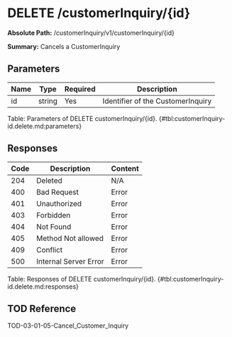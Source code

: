 <!--
    ATTENTION: This file was generated via gradle!
               Do NOT manually edit this file! Any such changes will be overwritten!
-->

# DELETE /customerInquiry/{id}

**Absolute Path:** /customerInquiry/v1/customerInquiry/{id}

**Summary:** Cancels a CustomerInquiry

## Parameters

| Name | Type | Required | Description |
|------|------|----------|-------------|
| id | string | Yes | Identifier of the CustomerInquiry |

Table: Parameters of DELETE customerInquiry/{id}. {#tbl:customerInquiry-id.delete.md:parameters}

## Responses

| Code | Description | Content |
|------|-------------|---------|
| 204 | Deleted | N/A |
| 400 | Bad Request | Error |
| 401 | Unauthorized | Error |
| 403 | Forbidden | Error |
| 404 | Not Found | Error |
| 405 | Method Not allowed | Error |
| 409 | Conflict | Error |
| 500 | Internal Server Error | Error |

Table: Responses of DELETE customerInquiry/{id}. {#tbl:customerInquiry-id.delete.md:responses}

## TOD Reference

TOD-03-01-05-Cancel_Customer_Inquiry
